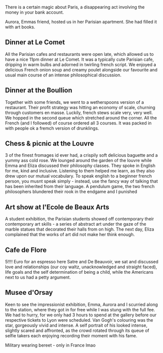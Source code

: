 There is a certain magic about Paris, a disappearing act involving the money in your bank account.

Aurora, Emmas friend, hosted us in her Parisian apartment. She had filled it with art books.

## Dinner at Le Comet

All the Parisian cafes and restaurants were open late, which allowed us to have a nice 11pm dinner at Le Comet.
It was a typically cute Parisian cafe, dripping in warm bulbs and adorned in twirling french script.
We enjoyed a delicious French onion soup and creamy poulet alongside our favourite and usual main course of an intense philosophical discussion.

## Dinner at the Boullion

Together with some friends, we went to a wetherspoons version of a restaurant. Their profit strategy was hitting an economy of scale, churning through customers en masse.
Luckily, french stews scale very, very well.
We hopped in the second queue which stretched around the corner.
All the French (and I followed) of course ordered all 3 courses.
It was packed in with people ok a fremch version of drunklings.

## Chess & picnic at the Louvre

3 of the finest fromages id ever had, a crispily soft delicious baguette and a yummy ass cold rose.
We lounged around the garden of the louvre while Emma and Eliza discussed their philosophy classes. They spoke in English for me, kind and inclusive. Listening to them helped me learn, as they also drew upon our mutual vocabulary.
To speak english to a beginner french person, you musnt speak simply - instead, use the fancy way of talking that has been inherited from their language.
A pendulum game, the two french philosophers blundered their rook in the endgame and I punished

## Art show at l'Ecole de Beaux Arts

A student exhibition, the Parisian students showed off contemporary their contemporary art skills - a series of abstract art under the gaze of the marble statues that decorated their halls from on high.
The next day, Eliza complained that the works of art did not make her think enough.

## Cafe de Flore

5!!!! Euro for an espresso here
Satre and De Beauvoir, we sat and discussed love and relationships (our coy waltz, unacknowledged and straight faced), life goals and the self determination of being a child, while the Americans next to us had a petty argument.

## Musee d'Orsay

Keen to see the impressionist exhibition, Emma, Aurora and I scurried along to the station, where they got in for free while I was stung with the full fee. We had to hurry, for we only had 3 hours to spend at the gallery before our respective tickets to Lyon were scheduled.
Van Gogh's colouring was the star, gorgeously vivid and intense. A self portrait of his looked intense, slightly scared and affronted, as the crowd rotated through its queue of selfie takers each enjoying recording their moment with his fame.

Military wearing bereet - only in France lmao

